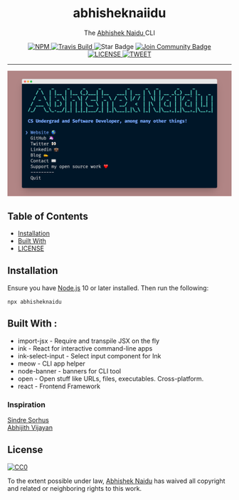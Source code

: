 <h1 align="center">abhisheknaiidu</h1>
<p align="center">The <a href="https://blog.abhisheknaidu.tech">
    Abhishek Naidu
  </a> CLI</p>
<div align="center">
  <a href="https://www.npmjs.com/package/abhisheknaidu">
    <img src="https://img.shields.io/npm/v/abhisheknaidu" alt="NPM" />
  </a>
  <a href="https://travis-ci.com/abhisheknaiidu/abhisheknaidu-cli">
    <img src="https://travis-ci.com/abhisheknaiidu/abhisheknaidu-cli.svg?branch=main" alt="Travis Build" />
  </a>
  </a>
  <img src="https://img.shields.io/static/v1?label=%F0%9F%8C%9F&message=If%20Useful&style=style=flat&color=BC4E99" alt="Star Badge"/>
<a href="https://discord.gg/XTW52Kt"><img src="https://img.shields.io/discord/733027681184251937.svg?style=flat&label=Join%20Community&color=7289DA" alt="Join Community Badge"/></a><br>
  <a href="https://github.com/abhisheknaiidu/abhisheknaidu-cli/blob/main/license">
    <img src="https://img.shields.io/github/license/abhisheknaiidu/abhisheknaidu-cli.svg" alt="LICENSE" />
  </a>
  <a href="https://twitter.com/intent/tweet?text=Check%20out%20CLI%20of%20%40abhisheknaiidu%0A%0Ahttps%3A%2F%2Fgithub.com%2Fabhisheknaiidu%2Fabhisheknaidu-cli%0A%0A%23npm%20%23cli%20%23javascript%20%23opensource">
     <img src="https://img.shields.io/twitter/url/http/shields.io.svg?style=social" alt="TWEET" />
  </a>
</div>

<hr />
<div align="center">
<img src="abhishk-cli.png" width="700">
</div>

## Table of Contents

- [Installation](#installation)
- [Built With](#libraries)
- [LICENSE](#license)

## Installation

Ensure you have [Node.js](https://nodejs.org) 10 or later installed. Then run the following:

```
npx abhisheknaidu
```

## Built With :

- import-jsx - Require and transpile JSX on the fly
- ink - React for interactive command-line apps
- ink-select-input - Select input component for Ink
- meow - CLI app helper
- node-banner - banners for CLI tool
- open - Open stuff like URLs, files, executables. Cross-platform.
- react - Frontend Framework

### Inspiration

[Sindre Sorhus](https://github.com/sindresorhus)  
[Abhijith Vijayan](https://github.com/abhijithvijayan)

## License

[![CC0](https://licensebuttons.net/p/zero/1.0/88x31.png)](https://creativecommons.org/publicdomain/zero/1.0/)

To the extent possible under law, [Abhishek Naidu](https://blog.abhisheknaidu.tech/) has waived all copyright and related or neighboring rights to this work.
